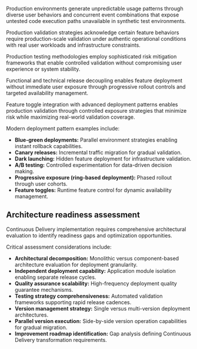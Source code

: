 Production environments generate unpredictable usage patterns through diverse user behaviors and concurrent event combinations that expose untested code execution paths unavailable in synthetic test environments.

Production validation strategies acknowledge certain feature behaviors require production-scale validation under authentic operational conditions with real user workloads and infrastructure constraints.

Production testing methodologies employ sophisticated risk mitigation frameworks that enable controlled validation without compromising user experience or system stability.

Functional and technical release decoupling enables feature deployment without immediate user exposure through progressive rollout controls and targeted availability management.

Feature toggle integration with advanced deployment patterns enables production validation through controlled exposure strategies that minimize risk while maximizing real-world validation coverage.

Modern deployment pattern examples include:

- **Blue-green deployments:** Parallel environment strategies enabling instant rollback capabilities.
- **Canary releases:** Incremental traffic migration for gradual validation.
- **Dark launching:** Hidden feature deployment for infrastructure validation.
- **A/B testing:** Controlled experimentation for data-driven decision making.
- **Progressive exposure (ring-based deployment):** Phased rollout through user cohorts.
- **Feature toggles:** Runtime feature control for dynamic availability management.

## Architecture readiness assessment

Continuous Delivery implementation requires comprehensive architectural evaluation to identify readiness gaps and optimization opportunities.

Critical assessment considerations include:

- **Architectural decomposition:** Monolithic versus component-based architecture evaluation for deployment granularity.
- **Independent deployment capability:** Application module isolation enabling separate release cycles.
- **Quality assurance scalability:** High-frequency deployment quality guarantee mechanisms.
- **Testing strategy comprehensiveness:** Automated validation frameworks supporting rapid release cadences.
- **Version management strategy:** Single versus multi-version deployment architectures.
- **Parallel version execution:** Side-by-side version operation capabilities for gradual migration.
- **Improvement roadmap identification:** Gap analysis defining Continuous Delivery transformation requirements.
